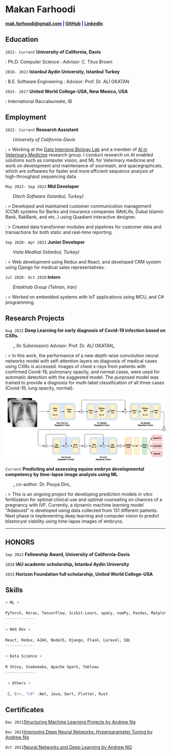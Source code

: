 # Makan Farhoodi

<span style="color:blue">**<a href="mailto:mak.farhoodi@gmail.com">mak.farhoodi@gmail.com</a>
|
<a href="https://github.com/MakanFar" target="_blank">GitHub</a>
|
<a href="https://www.linkedin.com/in/makan-farhoodi-470120133/" target="_blank">LinkedIn</a>**</span>


## **Education**

`2022- Current` **University of California, Davis**

: Ph.D. Computer Science
: Advisor: C. Titus Brown

`2018- 2022` **Istanbul Aydin University, Istanbul Turkey**

: B.E. Software Engineering
: Advisor: Prof. Dr. ALİ OKATAN

`2015- 2017` **United World College-USA, New Mexico, USA**

: International Baccalaureate, IB


## **Employment**

`2022- Current` **Research Assistant**

&nbsp; &nbsp; &nbsp; _University of California-Davis_

: > Working at the [Data Intensive Biology Lab](http://ivory.idyll.org/lab/) and a member of [AI in Veterinary Medicine](https://ai.vetmed.ucdavis.edu/) research group. I conduct research on AI enabled solutions such as computer vision, and ML for Veterinary medicine and work on development and maintenance of sourmash, and spacegraphcats, which are softwares for faster and more efficient sequence analysis of high-throughput sequencing data.


`May 2022- Sep 2022` **Mid Developer**

&nbsp; &nbsp; &nbsp; _Dtech Software (Istanbul, Turkey)_

: > Developed and maintained customer communication management (CCM) systems for Banks and
insurance companies (MetLife, Dubai Islamic Bank, RakBank, and etc..) using Quadient
interactive designer.

: > Created data transformer modules and pipelines for customer data and transactions for
both static and real-time reporting.



`Sep 2020- Apr 2021` **Junior Developer**

&nbsp; &nbsp; &nbsp; _Vista Medikal (Istanbul, Turkey)_

: > Web development using Redux and React, and developed CRM system using Django for medical sales representatives.



`Jul 2020- Oct 2020` **Intern**

&nbsp; &nbsp; &nbsp; _Entekhab Group (Tehran, Iran)_

: > Worked on embedded systems with IoT applications using MCU, and C# programming.



## **Research Projects**


`Aug 2022` **Deep Learning for early diagnosis of Covid-19 infection based on CXRs.**

&nbsp; &nbsp; &nbsp; _ (In Submission) Advisor: Prof. Dr. ALİ OKATAN_

: > In this work, the performance of a new depth-wise convolution neural networks model with self-attention layers on diagnosis of medical cases using CXRs is accessed. Images of chest x-rays from patients with confirmed Covid-19, pulmonary opacity, and normal cases, were used for automatic detection with the suggested model. The purposed model was trained to provide a diagnosis for multi-label classification of all three cases (Covid-19, lung opacity, normal).

<!-- image -->
<p align="center"><img src="coatnet.png"></p>


`Current` **Predicting and assessing equine embryo developmental competency by time-lapse image analysis using ML**

&nbsp; &nbsp; &nbsp; _ co-author: Dr. Pouya Dini_

: > This is an ongoing project for developing prediction models in vitro fertilization for optimal clinical use and optimal counseling on chances of a pregnancy with IVF. Currently, a dynamic machine learning model "Adaboost” is developed using data collected from 131 different patients. Next phase is implementing deep learning and computer vision to predict blastocyst viability using time-lapse images of embryos.

---------------------------------------------------------------------------------

## **HONORS**

`Sep 2022` **Fellowship Award, University of California-Davis**

`2018` **IAU academic scholarship, Istanbul Aydin University**

`2015` **Horizon Foundation full scholarship, United World College-USA**



## **Skills**

```python
< ML > 

PyTorch, Keras, TensorFlow, Scikit-Learn, spaCy, numPy, Pandas, Matplotlib
-------------

< Web Dev >

React, Redux, AJAX, NodeJS, Django, Flask, Laravel, SQL
-------------

< Data Science >

R Shiny, Snakemake, Apache Spark, Tableau
-------------

 < Others >
 
 C, C++, "C#" .Net, Java, Dart, Flutter, Rust
```
## **Certificates**

`Dec 2021`[Structuring Machine Learning Projects by Andrew Ng](https://www.coursera.org/account/accomplishments/verify/F2CACVRGW3GA?utm_source=link&utm_medium=certificate&utm_content=cert_image&utm_campaign=sharing_cta&utm_product=course)

`Dec 2021`[Improving Deep Neural Networks: Hyperparameter Tuning by Andrew Ng](https://www.google.com/url?sa=D&q=https://coursera.org/share/950fa2bf7c35381d7d02107e825989d0&ust=1665343980000000&usg=AOvVaw3FTohU3yWWr27JqcStFYju&hl=en)

`Oct 2021`[Neural Networks and Deep Learning by Andrew NG](https://www.google.com/url?sa=D&q=https://coursera.org/share/62b824a53175fceae44e4e50ca5207ff&ust=1665343980000000&usg=AOvVaw19A2FZQjZrLN6QEMM0kLov&hl=en)

